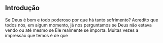## Introdução

Se Deus é bom e todo poderoso por que há tanto sofrimento? Acredito que todos nós, em algum momento, já nos perguntamos se Deus não estava vendo ou até mesmo se Ele realmente se importa. Muitas vezes a impressão que temos é de que
